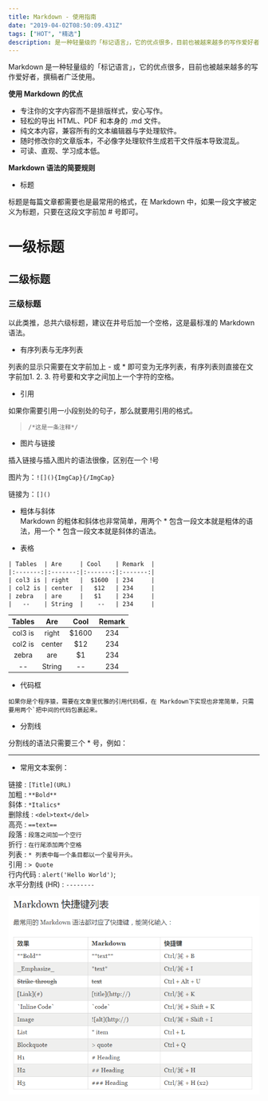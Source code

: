 ```yaml
---
title: Markdown - 使用指南
date: "2019-04-02T08:50:09.431Z"
tags: ["HOT", "精选"]
description: 是一种轻量级的「标记语言」，它的优点很多，目前也被越来越多的写作爱好者，撰稿者广泛使用。
---
```


Markdown 是一种轻量级的「标记语言」，它的优点很多，目前也被越来越多的写作爱好者，撰稿者广泛使用。  

**使用 Markdown 的优点**   

* 专注你的文字内容而不是排版样式，安心写作。  
* 轻松的导出 HTML、PDF 和本身的 .md 文件。  
* 纯文本内容，兼容所有的文本编辑器与字处理软件。  
* 随时修改你的文章版本，不必像字处理软件生成若干文件版本导致混乱。  
* 可读、直观、学习成本低。  

**Markdown 语法的简要规则**   

* 标题  

 标题是每篇文章都需要也是最常用的格式，在 Markdown 中，如果一段文字被定义为标题，只要在这段文字前加 # 号即可。

# 一级标题
## 二级标题
### 三级标题
以此类推，总共六级标题，建议在井号后加一个空格，这是最标准的 Markdown 语法。

* 有序列表与无序列表  

 列表的显示只需要在文字前加上 - 或 * 即可变为无序列表，有序列表则直接在文字前加1. 2. 3. 符号要和文字之间加上一个字符的空格。

* 引用

 如果你需要引用一小段别处的句子，那么就要用引用的格式。
> `/*这是一条注释*/`

* 图片与链接

 插入链接与插入图片的语法很像，区别在一个 !号

 图片为：`![](){ImgCap}{/ImgCap}`

 链接为：`[]()`

* 粗体与斜体  
 Markdown 的粗体和斜体也非常简单，用两个 * 包含一段文本就是粗体的语法，用一个 * 包含一段文本就是斜体的语法。

* 表格
```markdown{numberLines: true}
| Tables  | Are     | Cool    | Remark  |
|:-------:|:-------:|:-------:|:-------:|
| col3 is | right   |  $1600  | 234     |
| col2 is | center  |   $12   | 234     |
| zebra   | are     |   $1    | 234     |
|   --    | String  |    --   | 234     | 
```
| Tables  | Are     | Cool    | Remark  |
|:-------:|:-------:|:-------:|:-------:| 
| col3 is | right   |  $1600  | 234     |
| col2 is | center  |   $12   | 234     |
| zebra   | are     |   $1    | 234     |
|   --    | String  |    --   | 234     |

* 代码框  
```{numberLines: true}
如果你是个程序猿，需要在文章里优雅的引用代码框，在 Markdown下实现也非常简单，只需要用两个`把中间的代码包裹起来。
```

* 分割线

 分割线的语法只需要三个 * 号，例如：
***
* 常用文本案例：


链接 : `[Title](URL)`     
加粗 : `**Bold**`  
斜体 : `*Italics*`  
删除线 : `<del>text</del>`  
高亮 : `==text==`   
段落 : `段落之间加一个空行`  
折行 : `在行尾添加两个空格`  
列表 : `* 列表中每一个条目都以一个星号开头。`  
引用 : `> Quote`  
行内代码 : `alert('Hello World')`;  
水平分割线 (HR) : `--------` 

![Markdown 快捷键列表](./markdown-fast.png)
